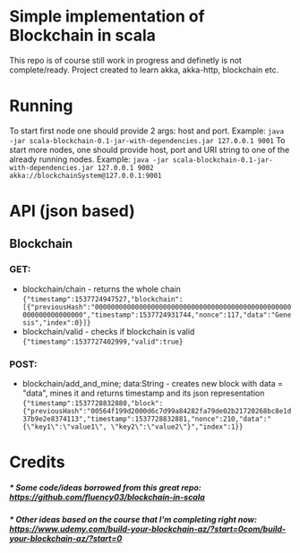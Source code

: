# Simple implementation of Blockchain in scala
This repo is of course still work in progress and definetly is not complete/ready.
Project created to learn akka, akka-http, blockchain etc.

# Running
To start first node one should provide 2 args: host and port. Example:
```java -jar scala-blockchain-0.1-jar-with-dependencies.jar 127.0.0.1 9001```
To start more nodes, one should provide host, port and URI string to one of the already running nodes. Example:
```java -jar scala-blockchain-0.1-jar-with-dependencies.jar 127.0.0.1 9002 akka://blockchainSystem@127.0.0.1:9001```

# API (json based)
## Blockchain
### GET:
* blockchain/chain - returns the whole chain
```{"timestamp":1537724947527,"blockchain":[{"previousHash":"0000000000000000000000000000000000000000000000000000000000000000","timestamp":1537724931744,"nonce":117,"data":"Genesis","index":0}]}```
* blockchain/valid - checks if blockchain is valid
```{"timestamp":1537727402999,"valid":true}```

### POST:
* blockchain/add_and_mine; data:String - creates new block with data = "data", mines it and returns timestamp and its json representation
```{"timestamp":1537728832880,"block":{"previousHash":"00564f199d2000d6c7d99a84282fa79de02b21720268bc8e1d37b9e2e8374113","timestamp":1537728832881,"nonce":210,"data":"{\"key1\":\"value1\", \"key2\":\"value2\"}","index":1}}```

# Credits
##### * Some code/ideas borrowed from this great repo: https://github.com/fluency03/blockchain-in-scala
##### * Other ideas based on the course that I'm completing right now: https://www.udemy.com/build-your-blockchain-az/?start=0com/build-your-blockchain-az/?start=0
